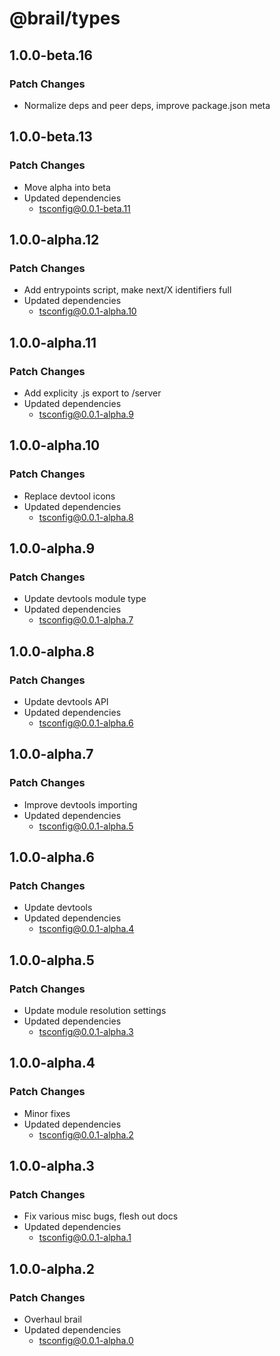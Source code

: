 # @brail/types

## 1.0.0-beta.16

### Patch Changes

- Normalize deps and peer deps, improve package.json meta

## 1.0.0-beta.13

### Patch Changes

- Move alpha into beta
- Updated dependencies
  - tsconfig@0.0.1-beta.11

## 1.0.0-alpha.12

### Patch Changes

- Add entrypoints script, make next/X identifiers full
- Updated dependencies
  - tsconfig@0.0.1-alpha.10

## 1.0.0-alpha.11

### Patch Changes

- Add explicity .js export to /server
- Updated dependencies
  - tsconfig@0.0.1-alpha.9

## 1.0.0-alpha.10

### Patch Changes

- Replace devtool icons
- Updated dependencies
  - tsconfig@0.0.1-alpha.8

## 1.0.0-alpha.9

### Patch Changes

- Update devtools module type
- Updated dependencies
  - tsconfig@0.0.1-alpha.7

## 1.0.0-alpha.8

### Patch Changes

- Update devtools API
- Updated dependencies
  - tsconfig@0.0.1-alpha.6

## 1.0.0-alpha.7

### Patch Changes

- Improve devtools importing
- Updated dependencies
  - tsconfig@0.0.1-alpha.5

## 1.0.0-alpha.6

### Patch Changes

- Update devtools
- Updated dependencies
  - tsconfig@0.0.1-alpha.4

## 1.0.0-alpha.5

### Patch Changes

- Update module resolution settings
- Updated dependencies
  - tsconfig@0.0.1-alpha.3

## 1.0.0-alpha.4

### Patch Changes

- Minor fixes
- Updated dependencies
  - tsconfig@0.0.1-alpha.2

## 1.0.0-alpha.3

### Patch Changes

- Fix various misc bugs, flesh out docs
- Updated dependencies
  - tsconfig@0.0.1-alpha.1

## 1.0.0-alpha.2

### Patch Changes

- Overhaul brail
- Updated dependencies
  - tsconfig@0.0.1-alpha.0
